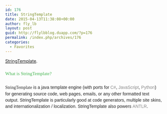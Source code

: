 ```yaml
---
id: 176
title: StringTemplate
date: 2015-04-13T11:38:08+00:00
author: fly_lb
layout: post
guid: http://flylbblog.duapp.com/?p=176
permalink: /index.php/archives/176
categories:
  - Favorites
---
```

[StringTemplate](http://www.stringtemplate.org/).

<h2 style="margin: 0px 0px 5px; padding: 10px 0px 20px; font-size: 15px; font-weight: normal; font-stretch: normal; line-height: normal; font-family: DroidSansBold; color: #43b44f; background: url('http://www.stringtemplate.org/images/icons/st.png') 100% 2px no-repeat;">
  What is StringTemplate?
</h2>

<p style="margin: 0px; padding: 0px 0px 10px; color: #222222; font-family: DroidSansRegular, Arial, sans-serif; font-size: 14px; line-height: 20px;">
  <span style="margin: 0px; padding: 0px; font-family: DroidSansBold;">StringTemplate</span> is a java template engine (with ports for <a style="margin: 0px; padding: 0px; color: #888888; text-decoration: none;" href="https://theantlrguy.atlassian.net/wiki/display/ANTLR3/Antlr3CSharpReleases">C#</a>, <a style="margin: 0px; padding: 0px; color: #888888; text-decoration: none;" href="https://github.com/antlr/stringtemplate4-objc">JavaScript</a>, <a style="margin: 0px; padding: 0px; color: #888888; text-decoration: none;" href="https://theantlrguy.atlassian.net/wiki/display/ST/Python+notes">Python</a>) for generating source code, web pages, emails, or any other formatted text output. StringTemplate is particularly good at code generators, multiple site skins, and internationalization / localization. StringTemplate also powers <a style="margin: 0px; padding: 0px; color: #888888; text-decoration: none;" href="http://www.antlr.org/">ANTLR</a>.
</p>

&nbsp;